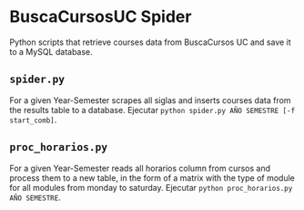 # BuscaCursosUC Spider
Python scripts that retrieve courses data from BuscaCursos UC and save it to 
a MySQL database.

## ```spider.py```
For a given Year-Semester scrapes all siglas and inserts courses data from 
the results table to a database. 
Ejecutar ```python spider.py AÑO SEMESTRE [-f start_comb]```.

## ```proc_horarios.py```
For a given Year-Semester reads all horarios column from cursos and process 
them to a new table, in the form of a matrix with the type of module for all 
modules from monday to saturday. 
Ejecutar ```python proc_horarios.py AÑO SEMESTRE```.
